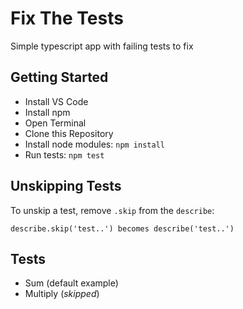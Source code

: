 # Fix The Tests

Simple typescript app with failing tests to fix

## Getting Started

 - Install VS Code
 - Install npm
 - Open Terminal
 - Clone this Repository
 - Install node modules: `npm install`
 - Run tests: `npm test`

## Unskipping Tests

To unskip a test, remove `.skip` from the `describe`:

```
describe.skip('test..') becomes describe('test..') 
```

## Tests

 - Sum (default example)
 - Multiply (*skipped*)